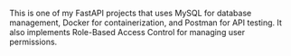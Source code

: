 This is one of my FastAPI projects that uses MySQL for database management, Docker for containerization, and Postman for API testing. It also implements Role-Based Access Control for managing user permissions.
